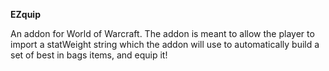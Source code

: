 
**EZquip**

An addon for World of Warcraft. The addon is meant to allow the player to import a statWeight string which the addon will use to automatically build a set of best in bags items, and equip it!